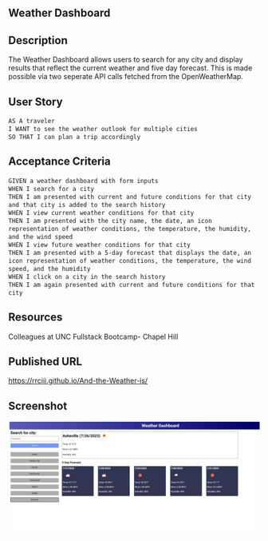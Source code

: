 ## Weather Dashboard

## Description 

The Weather Dashboard allows users to search for any city and display results that reflect the current weather and five day forecast. This is made possible via two seperate API calls fetched from the OpenWeatherMap. 

## User Story

```
AS A traveler
I WANT to see the weather outlook for multiple cities
SO THAT I can plan a trip accordingly
```

## Acceptance Criteria

```
GIVEN a weather dashboard with form inputs
WHEN I search for a city
THEN I am presented with current and future conditions for that city and that city is added to the search history
WHEN I view current weather conditions for that city
THEN I am presented with the city name, the date, an icon representation of weather conditions, the temperature, the humidity, and the wind speed
WHEN I view future weather conditions for that city
THEN I am presented with a 5-day forecast that displays the date, an icon representation of weather conditions, the temperature, the wind speed, and the humidity
WHEN I click on a city in the search history
THEN I am again presented with current and future conditions for that city
```


## Resources 

Colleagues at UNC Fullstack Bootcamp- Chapel Hill

## Published URL
https://rrciii.github.io/And-the-Weather-is/

## Screenshot 

![C:\Users\rando\And-the-Weather-is\assets\css\images\Weather-Dashboard.png](./assets/css/images/Weather-Dashboard.png)



